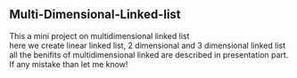## Multi-Dimensional-Linked-list

This a mini project on multidimensional linked list <br/> 
here we create linear linked list, 2 dimensional and 3 dimensional linked list <br/>
all the benifits of multidimensional linked are described in presentation part. <br/>
If any mistake than let me know!
